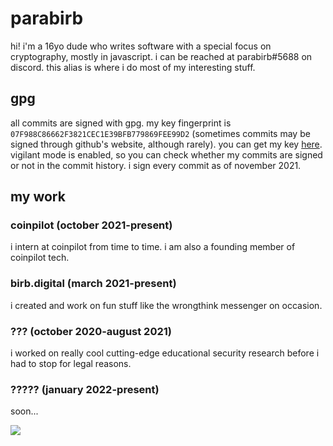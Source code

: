# parabirb
hi! i'm a 16yo dude who writes software with a special focus on cryptography, mostly in javascript. i can be reached at parabirb#5688 on discord. this alias is where i do most of my interesting stuff.

## gpg
all commits are signed with gpg. my key fingerprint is `07F988C86662F3821CEC1E39BFB779869FEE99D2` (sometimes commits may be signed through github's website, although rarely). you can get my key [here](https://keys.openpgp.org/vks/v1/by-fingerprint/07F988C86662F3821CEC1E39BFB779869FEE99D2). vigilant mode is enabled, so you can check whether my commits are signed or not in the commit history. i sign every commit as of november 2021.

## my work
### coinpilot (october 2021-present)
i intern at coinpilot from time to time. i am also a founding member of coinpilot tech.
### birb.digital (march 2021-present)
i created and work on fun stuff like the wrongthink messenger on occasion.
### ??? (october 2020-august 2021)
i worked on really cool cutting-edge educational security research before i had to stop for legal reasons.
### ????? (january 2022-present)
soon...

![](https://discord.c99.nl/widget/theme-1/884967775066550313.png)
